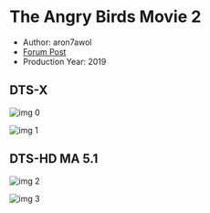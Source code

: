 # The Angry Birds Movie 2

* Author: aron7awol
* [Forum Post](https://www.avsforum.com/threads/bass-eq-for-filtered-movies.2995212/post-58767198)
* Production Year: 2019

## DTS-X

![img 0](https://i.imgur.com/oQfwtjb.jpg)

![img 1](https://i.imgur.com/pCncJmK.png)

## DTS-HD MA 5.1

![img 2](https://i.imgur.com/reK6w8T.jpg)

![img 3](https://i.imgur.com/tr1BTk4.png)

